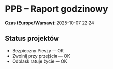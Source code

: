 # PPB – Raport godzinowy
**Czas (Europe/Warsaw):** 2025-10-07 22:24

## Status projektów
- Bezpieczny Pieszy — OK
- Zwolnij przy przejściu — OK
- Odblask ratuje życie — OK

